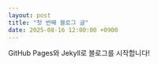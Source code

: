 ```yaml
---
layout: post
title: "첫 번째 블로그 글"
date: 2025-08-16 12:00:00 +0900
---
```


GitHub Pages와 Jekyll로 블로그를 시작합니다!

